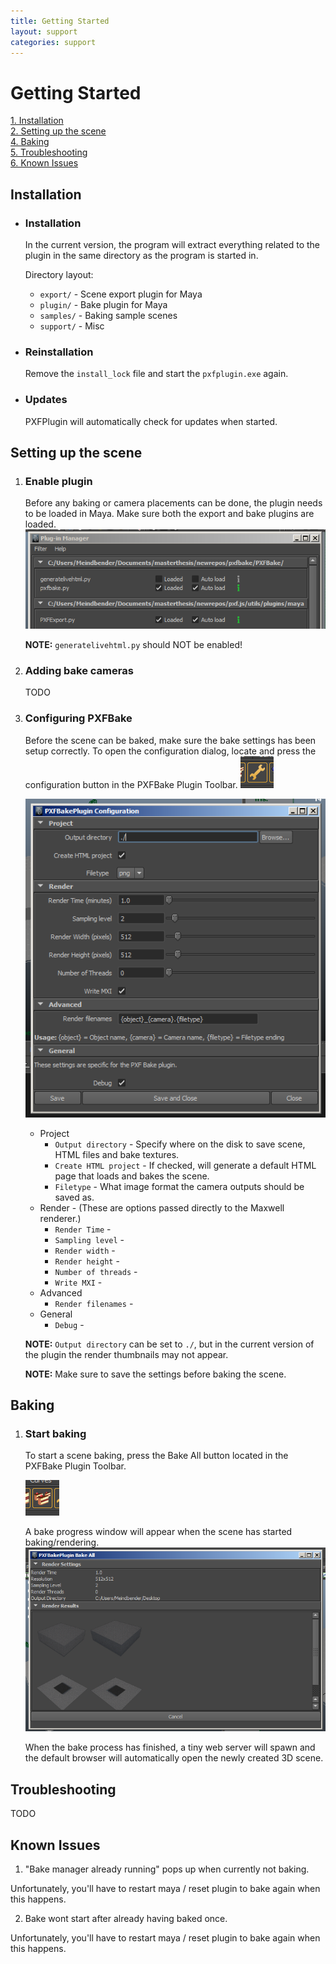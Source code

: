 ```yaml
---
title: Getting Started
layout: support
categories: support
---
```


Getting Started
===============

[1. Installation](#Installation)<br/>
[2. Setting up the scene](#Setup)<br/>
[4. Baking](#Baking)<br/>
[5. Troubleshooting](#Troubleshooting)<br/>
[6. Known Issues](#Issues)


<a id="Installation"></a>
Installation
------------
* ### Installation
	
	In the current version, the program will extract everything related to the plugin in the same directory as the program is started in.

	Directory layout:
	* `export/` - Scene export plugin for Maya
	* `plugin/` - Bake plugin for Maya
	* `samples/` - Baking sample scenes
	* `support/` - Misc


* ### Reinstallation
	Remove the `install_lock` file and start the `pxfplugin.exe` again.

* ### Updates

	PXFPlugin will automatically check for updates when started.

<a id="Setup"></a>
Setting up the scene
--------------------
1. ### Enable plugin
	Before any baking or camera placements can be done, the plugin needs to be loaded in Maya. Make sure both the export and bake plugins are loaded.
	![Enable plugins](/static/help_enableplugin.png)

	**NOTE:** `generatelivehtml.py` should NOT be enabled!

2. ### Adding bake cameras
	TODO

3. ### Configuring PXFBake
	Before the scene can be baked, make sure the bake settings has been setup correctly. To open the configuration
	dialog, locate and press the configuration button in the PXFBake Plugin Toolbar.
	![Configure button](/static/help_config_button.png)

	![Configuration Overview](/static/help_config_overview.png)
	* Project
		* `Output directory` - Specify where on the disk to save scene, HTML files and bake textures.
		* `Create HTML project` - If checked, will generate a default HTML page that loads and bakes the scene.
		* `Filetype` - What image format the camera outputs should be saved as.
	* Render - (These are options passed directly to the Maxwell renderer.)
		* `Render Time` - 
		* `Sampling level` - 
		* `Render width` - 
		* `Render height` - 
		* `Number of threads` - 
		* `Write MXI` - 
	* Advanced
		* `Render filenames` - 
	* General
		* `Debug` - 


	**NOTE:** `Output directory` can be set to `./`, but in the current version of the plugin the render thumbnails may not appear.

	**NOTE:** Make sure to save the settings before baking the scene.

<a id="Baking"></a>
Baking
------
1. ### Start baking
	To start a scene baking, press the Bake All button located in the PXFBake Plugin Toolbar.

	![Bake All button](/static/help_bakeall_button.png)

	A bake progress window will appear when the scene has started baking/rendering.
	![Bake All overview](/static/help_bakeall_overview.png)

	When the bake process has finished, a tiny web server will spawn and the default browser will automatically open the newly created 3D scene.

<a id="Troubleshooting"/></a>
Troubleshooting
---------------
TODO

<a id="Issues"/></a>
Known Issues
------------

1. "Bake manager already running" pops up when currently not baking. 

Unfortunately, you'll have to restart maya / reset plugin to bake again when this happens.

2. Bake wont start after already having baked once. 

Unfortunately, you'll have to restart maya / reset plugin to bake again when this happens.

